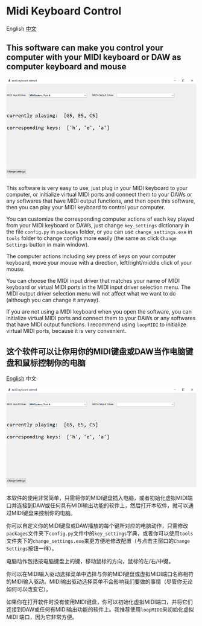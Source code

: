 # Midi Keyboard Control

English [中文](#这个软件可以让你用你的MIDI键盘或DAW当作电脑键盘和鼠标控制你的电脑)

## This software can make you control your computer with your MIDI keyboard or DAW as computer keyboard and mouse

![image](https://github.com/Rainbow-Dreamer/midi-keyboard-control/blob/master/previews/1.jpg?raw=true)

This software is very easy to use, just plug in your MIDI keyboard to your computer, or initialize virtual MIDI ports and connect them to your DAWs or any softwares that have MIDI output functions, and then open this software, then you can play your MIDI keyboard to control your computer.

You can customize the corresponding computer actions of each key played from your MIDI keyboard or DAWs, just change `key_settings` dictionary in the file `config.py` in `packages` folder, or you can use `change_settings.exe` in `tools` folder to change configs more easily (the same as click `Change Settings` button in main window).

The computer actions including key press of keys on your computer keyboard, move your mouse with a direction, left/right/middle click of your mouse.

You can choose the MIDI input driver that matches your name of MIDI keyboard or virtual MIDI ports in the MIDI input driver selection menu. The MIDI output driver selection menu will not affect what we want to do (although you can change it anyway).

If you are not using a MIDI keyboard when you open the software, you can initialize virtual MIDI ports and connect them to your DAWs or any softwares that have MIDI output functions. I recommend using `loopMIDI` to initialize virtual MIDI ports, because it is very convenient.

## 这个软件可以让你用你的MIDI键盘或DAW当作电脑键盘和鼠标控制你的电脑

[English](#Midi-Keyboard-Control) 中文

![image](https://github.com/Rainbow-Dreamer/midi-keyboard-control/blob/master/previews/1.jpg?raw=true)

本软件的使用非常简单，只需将你的MIDI键盘插入电脑，或者初始化虚拟MIDI端口并连接到DAW或任何具有MIDI输出功能的软件上，然后打开本软件，就可以通过MIDI键盘来控制你的电脑。

你可以自定义你的MIDI键盘或DAW播放的每个键所对应的电脑动作，只需修改`packages`文件夹下`config.py`文件中的`key_settings`字典，或者你可以使用`tools`文件夹下的`change_settings.exe`来更方便地修改配置（与点击主窗口的`Change Settings`按钮一样）。

电脑动作包括按电脑键盘上的键，移动鼠标的方向，鼠标的左/右/中键。

你可以在MIDI输入驱动选择菜单中选择与你的MIDI键盘或虚拟MIDI端口名称相符的MIDI输入驱动。MIDI输出驱动选择菜单不会影响我们要做的事情（尽管你无论如何可以改变它）。

如果你在打开软件时没有使用MIDI键盘，你可以初始化虚拟MIDI端口，并将它们连接到DAW或任何有MIDI输出功能的软件上。我推荐使用`loopMIDI`来初始化虚拟 MIDI 端口，因为它非常方便。
